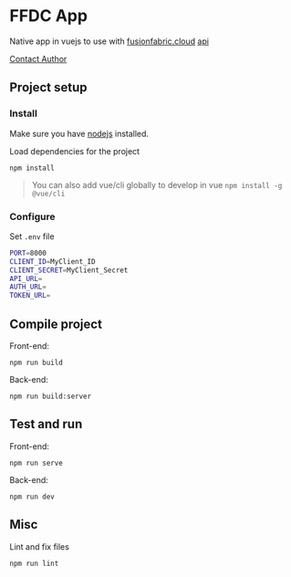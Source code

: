 # FFDC App

Native app in vuejs to use with [fusionfabric.cloud](https://www.fusionfabric.cloud) [api](https://developer.fusionfabric.cloud)

[Contact Author](mailto:pierre.quemard@finastra.com)

## Project setup

### Install

Make sure you have [nodejs](https://nodejs.org/en/) installed.

Load dependencies for the project
```
npm install
```

> You can also add vue/cli globally to develop in vue
> ```npm install -g @vue/cli```

### Configure

Set ```.env``` file

```bash
PORT=8000
CLIENT_ID=MyClient_ID
CLIENT_SECRET=MyClient_Secret
API_URL=
AUTH_URL=
TOKEN_URL=
```

## Compile project

Front-end:
```
npm run build
```

Back-end:
```
npm run build:server
```


## Test and run

Front-end:
```
npm run serve
```

Back-end:
```
npm run dev
```

## Misc

Lint and fix files
```
npm run lint
```

